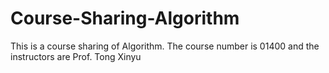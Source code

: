 # Course-Sharing-Algorithm
This is a course sharing of Algorithm. The course number is 01400 and the instructors are Prof. Tong Xinyu
